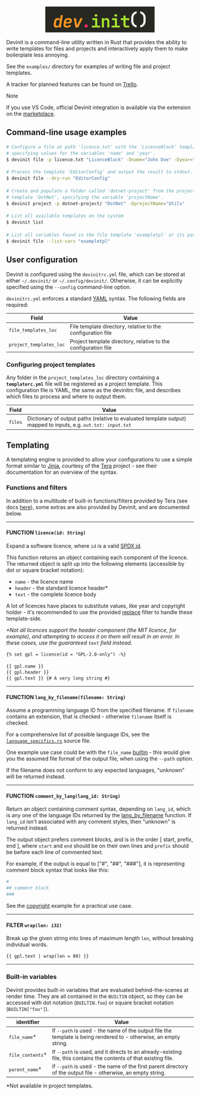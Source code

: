 <p align=center>
    <img src="resources/logo.svg" height=70>
</p>

Devinit is a command-line utility written in Rust that provides the ability to write templates for files and projects and interactively apply them to
make boilerplate less annoying.

See the `examples/` directory for examples of writing file and project templates.

A tracker for planned features can be found on [Trello](https://trello.com/b/QkX7i1P1/devinit).

> [!NOTE]
> If you use VS Code, official Devinit integration is available via the extension on the
> [marketplace](https://marketplace.visualstudio.com/items?itemName=jack-bennett.devinit-vsc).


## Command-line usage examples

```bash
# Configure a file at path 'licence.txt' with the 'LicenceBlock' template,
# specifying values for the variables 'name' and 'year'.
$ devinit file -p licence.txt "LicenceBlock" -Dname="John Doe" -Dyear="2024"

# Process the template 'EditorConfig' and output the result to stdout.
$ devinit file --dry-run "EditorConfig"

# Create and populate a folder called 'dotnet-project' from the project
# template 'DotNet', specifying the variable 'projectName'.
$ devinit project -p dotnet-project/ "DotNet" -DprojectName="Utils"

# List all available templates on the system
$ devinit list

# List all variables found in the file template 'exampletpl' or its parents
$ devinit file --list-vars "exampletpl"
```


## User configuration

Devinit is configured using the `devinitrc.yml` file, which can be stored at either `~/.devinit/` or `~/.config/devinit/`. Otherwise, it can be
explicitly specified using the `--config` command-line option.

`devinitrc.yml` enforces a standard [YAML](https://yaml.org/) syntax. The following fields are required:

| Field                   | Value                                                          |
|-------------------------|----------------------------------------------------------------|
| `file_templates_loc`    | File template directory, relative to the configuration file    |
| `project_templates_loc` | Project template directory, relative to the configuration file |


### Configuring project templates

Any folder in the `project_templates_loc` directory containing a **`templaterc.yml`** file will be registered as a project template. This
configuration file is YAML, the same as the devinitrc file, and describes which files to process and where to output them.

| Field   | Value                                                                                                          |
|---------|----------------------------------------------------------------------------------------------------------------|
| `files` | Dictionary of output paths (relative to evaluated template output) mapped to inputs, e.g. `out.txt: input.txt` |


## Templating

A templating engine is provided to allow your configurations to use a simple format similar to [Jinja](https://jinja.palletsprojects.com/en/3.1.x/),
courtesy of the [Tera](https://keats.github.io/tera/) project - see their documentation for an overview of the syntax.


### Functions and filters

In addition to a multitude of built-in functions/filters provided by Tera (see docs [here](https://keats.github.io/tera/docs/#built-ins)), some extras
are also provided by Devinit, and are documented below.

---

#### FUNCTION `licence(id: String)`

Expand a software licence, where `id` is a valid [SPDX id](https://spdx.org/licenses/).

This function returns an object containing each component of the licence. The returned object is split up into the following elements (accessible by
dot or square bracket notation):
 - `name` - the licence name
 - `header` - the standard licence header\*
 - `text` - the complete licence body

A lot of licences have places to substitute values, like year and copyright holder - it's recommended to use the provided
[replace](https://keats.github.io/tera/docs/#replace) filter to handle these template-side.

*\*Not all licences support the header component (the MIT licence, for example), and attempting to access it on them will result in an error. In these
cases, use the guaranteed `text` field instead.*

```jinja
{% set gpl = licence(id = "GPL-2.0-only") -%}

{{ gpl.name }}
{{ gpl.header }}
{{ gpl.text }} {# A very long string #}
```

---

#### FUNCTION `lang_by_filename(filename: String)`

Assume a programming language ID from the specified filename. If `filename` contains an extension, that is checked - otherwise `filename` itself is
checked.

For a comprehensive list of possible language IDs, see the [`language_specifics.rs`](src/templater/functions/language_specifics.rs) source file.

One example use case could be with the `file_name` [builtin](#built-in-variables) - this would give you the assumed file format of the output file,
when using the `--path` option.

If the filename does not conform to any expected languages, "unknown" will be returned instead.

---

#### FUNCTION `comment_by_lang(lang_id: String)`

Return an object containing comment syntax, depending on `lang_id`, which is any one of the language IDs returned by the
[lang_by_filename](#function-lang_by_filenamefilename-string) function. If `lang_id` isn't associated with any comment styles, then "unknown" is
returned instead.

The output object prefers comment blocks, and is in the order [ start, prefix, end ], where `start` and `end` should be on their own lines and
`prefix` should be before each line of commented text.

For example, if the output is equal to ["#", "##", "###"], it is representing comment block syntax that looks like this:
```py
#
## comment block
###
```

See the [copyright](examples/templates/file/copyright) example for a practical use case.

---

#### FILTER `wrap(len: i32)`

Break up the given string into lines of maximum length `len`, without breaking individual words.

```jinja
{{ gpl.text | wrap(len = 80) }}
```

---


### Built-in variables

Devinit provides built-in variables that are evaluated behind-the-scenes at render time. They are all contained in the `BUILTIN` object, so they
can be accessed with dot notation (`BUILTIN.foo`) or square bracket notation (`BUILTIN["foo"]`).


| identifier       | Value                                                                                                              |
|------------------|--------------------------------------------------------------------------------------------------------------------|
| `file_name`*     | If `--path` is used - the name of the output file the template is being rendered to - otherwise, an empty string.  |
| `file_contents`* | If `--path` is used, and it directs to an already-existing file, this contains the contents of that existing file. |
| `parent_name`*   | If `--path` is used - the name of the first parent directory of the output file - otherwise, an empty string.      |

\*Not available in project templates.
